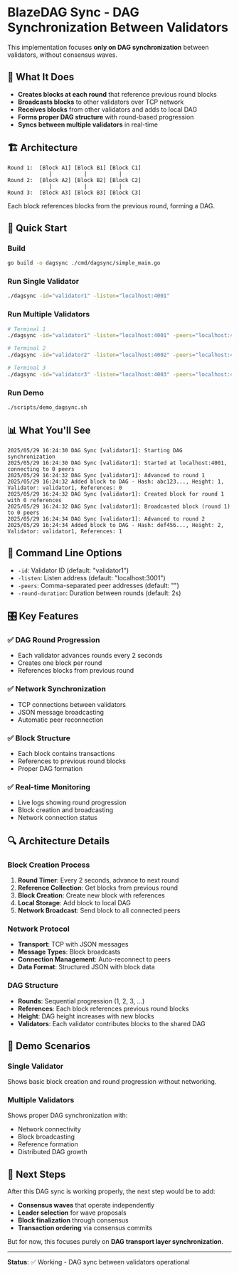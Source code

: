 # BlazeDAG Sync - DAG Synchronization Between Validators

This implementation focuses **only on DAG synchronization** between validators, without consensus waves.

## 🎯 What It Does

- **Creates blocks at each round** that reference previous round blocks
- **Broadcasts blocks** to other validators over TCP network
- **Receives blocks** from other validators and adds to local DAG
- **Forms proper DAG structure** with round-based progression
- **Syncs between multiple validators** in real-time

## 🏗 Architecture

```
Round 1:  [Block A1] [Block B1] [Block C1]
             |          |          |
Round 2:  [Block A2] [Block B2] [Block C2]
             |          |          |
Round 3:  [Block A3] [Block B3] [Block C3]
```

Each block references blocks from the previous round, forming a DAG.

## 🚀 Quick Start

### Build
```bash
go build -o dagsync ./cmd/dagsync/simple_main.go
```

### Run Single Validator
```bash
./dagsync -id="validator1" -listen="localhost:4001"
```

### Run Multiple Validators
```bash
# Terminal 1
./dagsync -id="validator1" -listen="localhost:4001" -peers="localhost:4002,localhost:4003"

# Terminal 2  
./dagsync -id="validator2" -listen="localhost:4002" -peers="localhost:4001,localhost:4003"

# Terminal 3
./dagsync -id="validator3" -listen="localhost:4003" -peers="localhost:4001,localhost:4002"
```

### Run Demo
```bash
./scripts/demo_dagsync.sh
```

## 📊 What You'll See

```
2025/05/29 16:24:30 DAG Sync [validator1]: Starting DAG synchronization
2025/05/29 16:24:30 DAG Sync [validator1]: Started at localhost:4001, connecting to 0 peers
2025/05/29 16:24:32 DAG Sync [validator1]: Advanced to round 1
2025/05/29 16:24:32 Added block to DAG - Hash: abc123..., Height: 1, Validator: validator1, References: 0
2025/05/29 16:24:32 DAG Sync [validator1]: Created block for round 1 with 0 references
2025/05/29 16:24:32 DAG Sync [validator1]: Broadcasted block (round 1) to 0 peers
2025/05/29 16:24:34 DAG Sync [validator1]: Advanced to round 2
2025/05/29 16:24:34 Added block to DAG - Hash: def456..., Height: 2, Validator: validator1, References: 1
```

## 🔧 Command Line Options

- `-id`: Validator ID (default: "validator1")
- `-listen`: Listen address (default: "localhost:3001") 
- `-peers`: Comma-separated peer addresses (default: "")
- `-round-duration`: Duration between rounds (default: 2s)

## 🎛 Key Features

### ✅ **DAG Round Progression**
- Each validator advances rounds every 2 seconds
- Creates one block per round
- References blocks from previous round

### ✅ **Network Synchronization**
- TCP connections between validators
- JSON message broadcasting
- Automatic peer reconnection

### ✅ **Block Structure**
- Each block contains transactions
- References to previous round blocks
- Proper DAG formation

### ✅ **Real-time Monitoring**
- Live logs showing round progression
- Block creation and broadcasting
- Network connection status

## 🔍 Architecture Details

### Block Creation Process
1. **Round Timer**: Every 2 seconds, advance to next round
2. **Reference Collection**: Get blocks from previous round
3. **Block Creation**: Create new block with references
4. **Local Storage**: Add block to local DAG
5. **Network Broadcast**: Send block to all connected peers

### Network Protocol
- **Transport**: TCP with JSON messages
- **Message Types**: Block broadcasts
- **Connection Management**: Auto-reconnect to peers
- **Data Format**: Structured JSON with block data

### DAG Structure
- **Rounds**: Sequential progression (1, 2, 3, ...)
- **References**: Each block references previous round blocks
- **Height**: DAG height increases with new blocks
- **Validators**: Each validator contributes blocks to the shared DAG

## 🎪 Demo Scenarios

### Single Validator
Shows basic block creation and round progression without networking.

### Multiple Validators
Shows proper DAG synchronization with:
- Network connectivity
- Block broadcasting
- Reference formation
- Distributed DAG growth

## 🔮 Next Steps

After this DAG sync is working properly, the next step would be to add:
- **Consensus waves** that operate independently
- **Leader selection** for wave proposals  
- **Block finalization** through consensus
- **Transaction ordering** via consensus commits

But for now, this focuses purely on **DAG transport layer synchronization**.

---

**Status**: ✅ Working - DAG sync between validators operational 